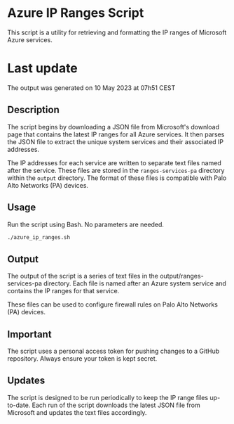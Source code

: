 # Azure IP Ranges Script

This script is a utility for retrieving and formatting the IP ranges of Microsoft Azure services. 

# Last update
The output was generated on 10 May 2023 at 07h51 CEST

## Description

The script begins by downloading a JSON file from Microsoft's download page that contains the latest IP ranges for all Azure services. It then parses the JSON file to 
extract the unique system services and their associated IP addresses.

The IP addresses for each service are written to separate text files named after the service. These files are stored in the `ranges-services-pa` directory within the 
`output` directory. The format of these files is compatible with Palo Alto Networks (PA) devices.

## Usage

Run the script using Bash. No parameters are needed.

```bash
./azure_ip_ranges.sh
```

## Output
The output of the script is a series of text files in the output/ranges-services-pa directory. Each file is named after an Azure system service and contains the IP 
ranges for that service.

These files can be used to configure firewall rules on Palo Alto Networks (PA) devices.

## Important
The script uses a personal access token for pushing changes to a GitHub repository. Always ensure your token is kept secret.

## Updates
The script is designed to be run periodically to keep the IP range files up-to-date. Each run of the script downloads the latest JSON file from Microsoft and updates 
the text files accordingly.
